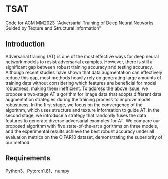 # TSAT
Code for ACM MM2023 "Adversarial Training of Deep Neural Networks Guided by Texture and Structural Information"

## Introduction
Adversarial training (AT) is one of the most effective ways for deep neural network models to resist adversarial examples. However, there is still a significant gap between robust training accuracy and testing accuracy. Although recent studies have shown that data augmentation can effectively reduce this gap, most methods heavily rely on generating large amounts of training data without considering which features are beneficial for model robustness, making them inefficient. To address the above issue, we propose a two-stage AT algorithm for image data that adopts different data augmentation strategies during the training process to improve model robustness. In the first stage, we focus on the convergence of the algorithm, which uses structure and texture information to guide AT. In the second stage, we introduce a strategy that randomly fuses the data features to generate diverse adversarial examples for AT. We compare our proposed algorithm with five state-of-the-art algorithms on three models, and the experimental results achieve the best robust accuracy under all evaluation metrics on the CIFAR10 dataset, demonstrating the superiority of our method.

## Requirements
Python3、Pytorch1.81、numpy
